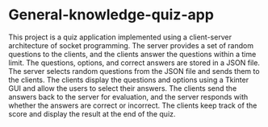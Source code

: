 # General-knowledge-quiz-app
This project is a quiz application implemented using a client-server architecture of socket programming. The server provides a set of random questions to the clients, and the clients answer the questions within a time limit. The questions, options, and correct answers are stored in a JSON file. The server selects random questions from the JSON file and sends them to the clients. The clients display the questions and options using a Tkinter GUI and allow the users to select their answers. The clients send the answers back to the server for evaluation, and the server responds with whether the answers are correct or incorrect. The clients keep track of the score and display the result at the end of the quiz.
